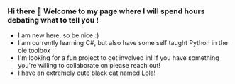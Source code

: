 ### Hi there 👋 Welcome to my page where I will spend hours debating what to tell you !

<!--
**tahnijae/tahnijae** is a ✨ _special_ ✨ repository because its `README.md` (this file) appears on your GitHub profile.

Here are some ideas to get you started:

- 🔭 I’m currently working on ...
- 🌱 I’m currently learning ...
- 👯 I’m looking to collaborate on ...
- 🤔 I’m looking for help with ...
- 💬 Ask me about ...
- 📫 How to reach me: ...
- 😄 Pronouns: ...
- ⚡ Fun fact: ...
-->

- I am new here, so be nice :)
- I am currently learning C#, but also have some self taught Python in the ole toolbox
- I'm looking for a fun project to get involved in! If you have something you're willing to collaborate on please reach out!
- I have an extremely cute black cat named Lola!
